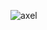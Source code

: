 ![axel](https://user-images.githubusercontent.com/79381645/163811510-46492608-e187-4701-943c-46b5ae123921.jpg)

